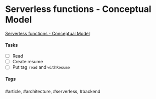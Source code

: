 # Serverless functions - Conceptual Model
[Serverless functions - Conceptual Model](https://vercel.com/docs/serverless-functions/conceptual-model)

#### Tasks
- [ ] Read
- [ ] Create resume
- [ ] Put tag `read` and `withResume`

##### Tags
#article, #architecture, #serverless, #backend
